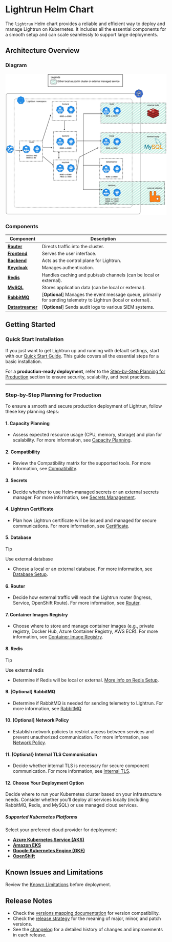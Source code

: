 
# Lightrun Helm Chart
The `lightrun` Helm chart provides a reliable and efficient way to deploy and manage Lightrun on Kubernetes. It includes all the essential components for a smooth setup and can scale seamlessly to support large deployments.
## Architecture Overview
### Diagram
![Diagram](docs/images/architecture-diagram.png "diagram")
### Components

| Component                                           | Description                                                                                                    |
| --------------------------------------------------- | -------------------------------------------------------------------------------------------------------------- |
| [**Router**](docs/components/router/index.md)       | Directs traffic into the cluster.                                                                              |
| [**Frontend**](docs/components/frontend.md)         | Serves the user interface.                                                                                     |
| [**Backend**](docs/components/backend.md)           | Acts as the control plane for Lightrun.                                                                        |
| [**Keycloak**](docs/components/keycloak.md)         | Manages authentication.                                                                                        |
| [**Redis**](docs/components/redis.md)               | Handles caching and pub/sub channels (can be local or external).                                               |
| [**MySQL**](docs/components/database.md)            | Stores application data (can be local or external).                                                            |
| [**RabbitMQ**](docs/components/rabbitmq.md)         | [**Optional**] Manages the event message queue, primarily for sending telemetry to Lightrun (local or external). |
| [**Datastreamer**](docs/components/datastreamer.md) | [**Optional**] Sends audit logs to various SIEM systems.                                                         |

## Getting Started
### **Quick Start Installation**

If you just want to get Lightrun up and running with default settings, start with our [Quick Start Guide](docs/installation/quickstart.md). This guide covers all the essential steps for a basic installation.

For a **production-ready deployment**, refer to the [Step-by-Step Planning for Production](#step-by-step-planning-for-production) section to ensure security, scalability, and best practices.

---
### **Step-by-Step Planning for Production**

To ensure a smooth and secure production deployment of Lightrun, follow these key planning steps:
#### **1. Capacity Planning**

- Assess expected resource usage (CPU, memory, storage) and plan for scalability.
    For more information, see [Capacity Planning](docs/installation/capacity_planning.md).
#### **2. Compatibility**

- Review the Compatibility matrix for the supported tools.
    For more information, see [Compatibility](docs/installation/compatibility_matrix.md).
#### **3. Secrets**

- Decide whether to use Helm-managed secrets or an external secrets manager.
    For more information, see [Secrets Management](docs/installation/secrets.md).
#### **4. Lightrun Certificate**

- Plan how Lightrun certificate will be issued and managed for secure communications.
    For more information, see [Certificate](docs/installation/certificate.md).
#### **5. Database**

> [!TIP]
> Use external database

- Choose a local or an external database.
    For more information, see [Database Setup](docs/components/database.md).

#### **6. Router**

- Decide how external traffic will reach the Lightrun router (Ingress, Service, OpenShift Route).
    For more information, see [Router](docs/components/router/index.md).

#### **7. Container Images Registry**

- Choose where to store and manage container images (e.g., private registry, Docker Hub, Azure Container Registry, AWS ECR).
    For more information, see [Container Image Registry](docs/installation/container_image_registry.md).

#### **8. Redis**
> [!TIP] 
> Use external redis
- Determine if Redis will be local or external.
    [More info on Redis Setup](docs/components/redis.md).

#### **9. [Optional] RabbitMQ**

- Determine if RabbitMQ is needed for sending telemetry to Lightrun.
    For more information, see [RabbitMQ](docs/components/rabbitmq.md)

#### **10. [Optional] Network Policy**

- Establish network policies to restrict access between services and prevent unauthorized communication.
    For more information, see [Network Policy](docs/advanced/network_policy.md).

#### **11. [Optional} Internal TLS Communication**

- Decide whether internal TLS is necessary for secure component communication.
    For more information, see [Internal TLS](docs/advanced/internal_tls.md).

#### **12. Choose Your Deployment Option**

Decide where to run your Kubernetes cluster based on your infrastructure needs. Consider whether you’ll deploy all services locally (including RabbitMQ, Redis, and MySQL) or use managed cloud services.
##### **Supported Kubernetes Platforms**

Select your preferred cloud provider for deployment:

- **[Azure Kubernetes Service (AKS)](docs/installation/cloud/aks.md)**
- **[Amazon EKS](docs/installation/cloud/eks.md)**
- **[Google Kubernetes Engine (GKE)](docs/installation/cloud/gke.md)**
- **[OpenShift](docs/installation/cloud/openshift.md)**
## Known Issues and Limitations

Review the [Known Limitations](docs/limitations.md) before deployment.

## Release Notes

- Check the [versions mapping documentation](docs/installation/versions_mapping.md) for version compatibility.  
- Check the [release strategy](docs/release_strategy.md) for the meaning of major, minor, and patch versions.
- See the [changelog](CHANGELOG.md) for a detailed history of changes and improvements in each release.
